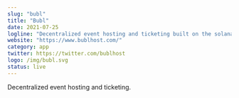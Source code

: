 ```yaml
---
slug: "bubl"
title: "Bubl"
date: 2021-07-25
logline: "Decentralized event hosting and ticketing built on the solana blockchain"
website: "https://www.bublhost.com/"
category: app 
twitter: https://twitter.com/bublhost
logo: /img/bubl.svg
status: live
---
```


Decentralized event hosting and ticketing.